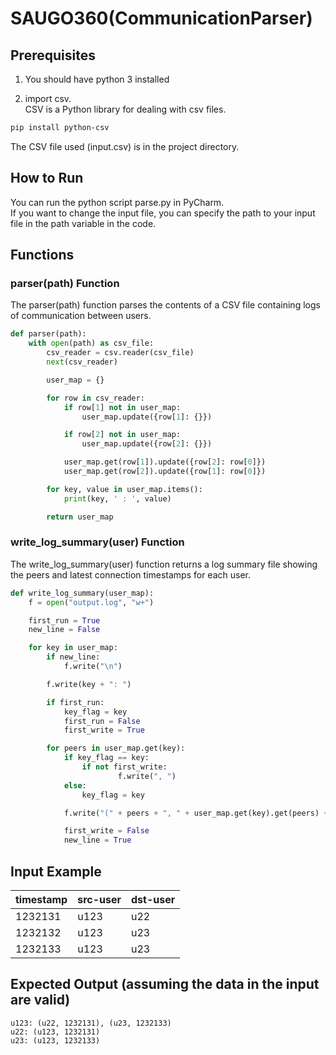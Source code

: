 # SAUGO360(CommunicationParser)
## Prerequisites
1. You should have python 3 installed

2. import csv.  
CSV is a Python library for dealing with csv files.

```bash
pip install python-csv
```
The CSV file used (input.csv) is in the project directory.   

## How to Run
You can run the python script parse.py in PyCharm.  
If you want to change the input file, you can specify the path to your input file in the path variable in the code.

## Functions
### parser(path) Function
The parser(path) function parses the contents of a CSV file containing logs of communication between users.


```python
def parser(path):
    with open(path) as csv_file:
        csv_reader = csv.reader(csv_file)
        next(csv_reader)

        user_map = {}

        for row in csv_reader:
            if row[1] not in user_map:
                user_map.update({row[1]: {}})

            if row[2] not in user_map:
                user_map.update({row[2]: {}})

            user_map.get(row[1]).update({row[2]: row[0]})
            user_map.get(row[2]).update({row[1]: row[0]})

        for key, value in user_map.items():
            print(key, ' : ', value)

        return user_map
```

### write_log_summary(user) Function
The write_log_summary(user) function returns a log summary file showing the peers and latest connection timestamps for each user.

```python
def write_log_summary(user_map):
    f = open("output.log", "w+")

    first_run = True
    new_line = False

    for key in user_map:
        if new_line:
            f.write("\n")

        f.write(key + ": ")

        if first_run:
            key_flag = key
            first_run = False
            first_write = True

        for peers in user_map.get(key):
            if key_flag == key:
                if not first_write:
                        f.write(", ")
            else:
                key_flag = key

            f.write("(" + peers + ", " + user_map.get(key).get(peers) + ")")

            first_write = False
            new_line = True
```

## Input Example
| timestamp | src-user | dst-user  |
|-----------|----------|-----------|
| 1232131   | u123     | u22       |
| 1232132   | u123     | u23       |
| 1232133   | u123     | u23       |

## Expected Output (assuming the data in the input are valid)
```
u123: (u22, 1232131), (u23, 1232133)
u22: (u123, 1232131)
u23: (u123, 1232133)
```
